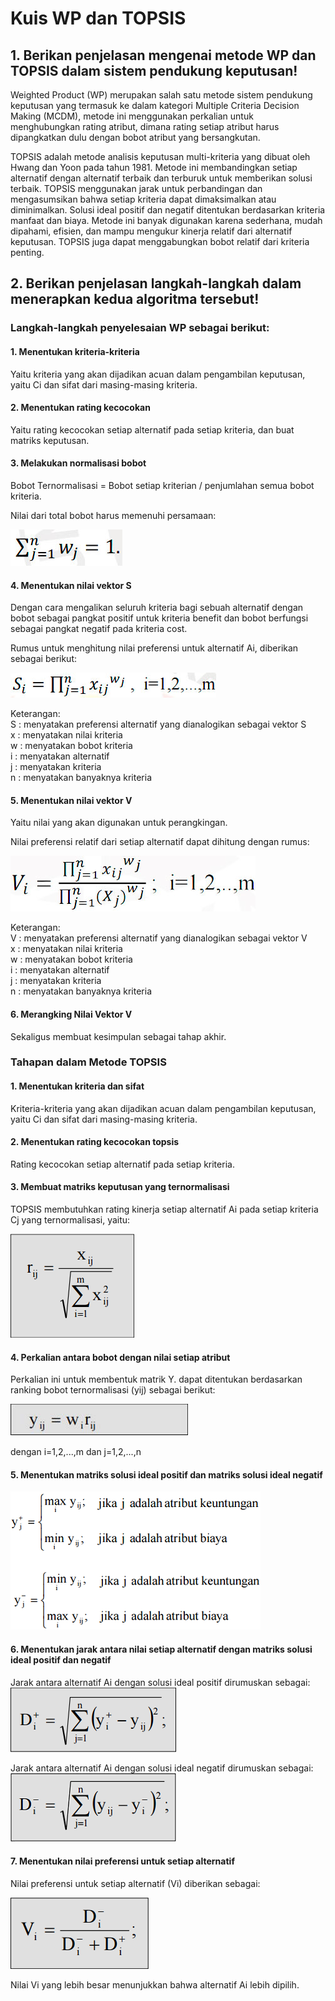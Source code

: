 # Kuis WP dan TOPSIS

## 1. Berikan penjelasan mengenai metode WP dan TOPSIS dalam sistem pendukung keputusan!

Weighted Product (WP) merupakan salah satu metode sistem pendukung keputusan yang termasuk ke dalam kategori Multiple Criteria Decision Making (MCDM), metode ini menggunakan perkalian untuk menghubungkan rating atribut, dimana rating setiap atribut harus dipangkatkan dulu dengan bobot atribut yang bersangkutan.

TOPSIS adalah metode analisis keputusan multi-kriteria yang dibuat oleh Hwang dan Yoon pada tahun 1981. Metode ini membandingkan setiap alternatif dengan alternatif terbaik dan terburuk untuk memberikan solusi terbaik. TOPSIS menggunakan jarak untuk perbandingan dan mengasumsikan bahwa setiap kriteria dapat dimaksimalkan atau diminimalkan. Solusi ideal positif dan negatif ditentukan berdasarkan kriteria manfaat dan biaya. Metode ini banyak digunakan karena sederhana, mudah dipahami, efisien, dan mampu mengukur kinerja relatif dari alternatif keputusan. TOPSIS juga dapat menggabungkan bobot relatif dari kriteria penting.

## 2. Berikan penjelasan langkah-langkah dalam menerapkan kedua algoritma tersebut!

### Langkah-langkah penyelesaian WP sebagai berikut:

#### 1. Menentukan kriteria-kriteria

Yaitu kriteria yang akan dijadikan acuan dalam pengambilan keputusan, yaitu Ci dan sifat dari masing-masing kriteria.

#### 2. Menentukan rating kecocokan

Yaitu rating kecocokan setiap alternatif pada setiap kriteria, dan buat matriks keputusan.

#### 3. Melakukan normalisasi bobot

Bobot Ternormalisasi = Bobot setiap kriterian / penjumlahan semua bobot kriteria.

Nilai dari total bobot harus memenuhi persamaan:

![Formula 1 WP](img/formula-1-wp.jpg)

#### 4. Menentukan nilai vektor S

Dengan cara mengalikan seluruh kriteria bagi sebuah alternatif dengan bobot sebagai pangkat positif untuk kriteria benefit dan bobot berfungsi sebagai pangkat negatif pada kriteria cost.

Rumus untuk menghitung nilai preferensi untuk alternatif Ai, diberikan sebagai berikut:

![Formula 2 WP](img/formula-2-wp.jpg)

Keterangan:  
S : menyatakan preferensi alternatif yang dianalogikan sebagai vektor S  
x : menyatakan nilai kriteria  
w : menyatakan bobot kriteria  
i : menyatakan alternatif  
j : menyatakan kriteria  
n : menyatakan banyaknya kriteria

#### 5. Menentukan nilai vektor V

Yaitu nilai yang akan digunakan untuk perangkingan.

Nilai preferensi relatif dari setiap alternatif dapat dihitung dengan rumus:

![Formula 3 WP](img/formula-3-wp.jpg)

Keterangan:  
V : menyatakan preferensi alternatif yang dianalogikan sebagai vektor V  
x : menyatakan nilai kriteria  
w : menyatakan bobot kriteria  
i : menyatakan alternatif  
j : menyatakan kriteria  
n : menyatakan banyaknya kriteria

#### 6. Merangking Nilai Vektor V

Sekaligus membuat kesimpulan sebagai tahap akhir.

### Tahapan dalam Metode TOPSIS

#### 1. Menentukan kriteria dan sifat

Kriteria-kriteria yang akan dijadikan acuan dalam pengambilan keputusan, yaitu Ci dan sifat dari masing-masing kriteria.

#### 2. Menentukan rating kecocokan topsis

Rating kecocokan setiap alternatif pada setiap kriteria.

#### 3. Membuat matriks keputusan yang ternormalisasi

TOPSIS membutuhkan rating kinerja setiap alternatif Ai pada setiap kriteria Cj yang ternormalisasi, yaitu:

![Normalisasi](img/topsis-normalisasi.png)

#### 4. Perkalian antara bobot dengan nilai setiap atribut

Perkalian ini untuk membentuk matrik Y. dapat ditentukan berdasarkan ranking bobot ternormalisasi (yij) sebagai berikut:

![Perkalian Bobot](img/topsis-perkalian-bobot.png)

dengan i=1,2,...,m dan j=1,2,...,n

#### 5. Menentukan matriks solusi ideal positif dan matriks solusi ideal negatif

![Matrik Sousi Ideal](img/topsis-matrik-solusi-ideal.png)

#### 6. Menentukan jarak antara nilai setiap alternatif dengan matriks solusi ideal positif dan negatif

Jarak antara alternatif Ai dengan solusi ideal positif dirumuskan sebagai:
![Ideal Positif](img/topsis-jarak-ideal-positif.png)

Jarak antara alternatif Ai dengan solusi ideal negatif dirumuskan sebagai:
![Ideal Negatif](img/topsis-jarak-ideal-negatif.png)

#### 7. Menentukan nilai preferensi untuk setiap alternatif

Nilai preferensi untuk setiap alternatif (Vi) diberikan sebagai:

![Nilai Preferensi](img/topsis-nilai-preferensi.png)

Nilai Vi yang lebih besar menunjukkan bahwa alternatif Ai lebih dipilih.
